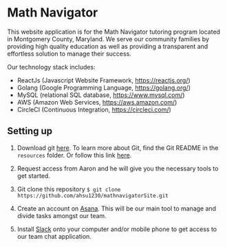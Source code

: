 # Math Navigator

This website application is for the Math Navigator tutoring program located in Montgomery County, Maryland. We serve our community families by providing high quality education as well as providing a transparent and effortless solution to manage their success.

Our technology stack includes:
- ReactJs (Javascript Website Framework, https://reactjs.org/)
- Golang (Google Programming Language, https://golang.org/)
- MySQL (relational SQL database, https://www.mysql.com/)
- AWS (Amazon Web Services, https://aws.amazon.com/)
- CircleCI (Continuous Integration, https://circleci.com/)

 ## Setting up

1. Download git [here](https://git-scm.com/downloads).
To learn more about Git, find the Git README in the `resources` folder.
Or follow this link [here](https://product.hubspot.com/blog/git-and-github-tutorial-for-beginners).

2. Request access from Aaron and he will give you the necessary tools to get started.

3. Git clone this repository
`$ git clone https://github.com/ahsu1230/mathnavigatorSite.git`

4. Create an account on [Asana](https://asana.com/). This will be our main tool to manage and divide tasks amongst our team.

5. Install [Slack](https://slack.com/) onto your computer and/or mobile phone to get access to our team chat application. 

<!-- # MathNavigator Constellation Services

The back-end infrastructure to Math Navigator is made up of many micro-services, each of which handle smaller, specific tasks for the whole application.

Every part of the entire system will have a codename. I think it's better to give codenames to different parts of the system so that each system can grow in responsibilities in a nebulous, but flexible way. It gives developers the authority into determining how the infrastructure grows and it's just more fun :).

We name our services after star constellations because sailors used to use stars to NAVIGATE through the oceans. GET IT?

# Orion
The most famous constellation that can be seen all around the world. This will be our core API service. The user and admin websites will both funnel through this service in order for users to interact with our database.

# Ursa
The constellation that contains the Big Dipper and one of the largest constellations. Ursa will be in charge of ... TBD!

# Aquila
The constellation representing the eagle. Aquila will be our job scheduling service. Over a period of time (days / weeks), Aquila can start tasks that relate to time scheduling, like email reminders.

# Scorpius
The zodiac representing the scorpion. Here, you will find our Jenkins configurations. Jenkins is a tool for Continuous Integration (CI) which can automatically run tests for us and finds bugs for us, hence a scorpion - a rather big bug. -->
